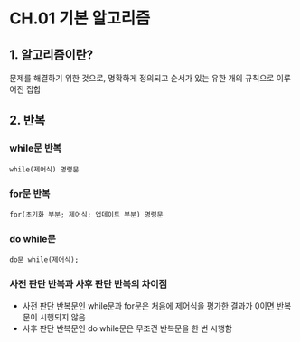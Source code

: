 # CH.01 기본 알고리즘

## 1. 알고리즘이란?

문제를 해결하기 위한 것으로, 명확하게 정의되고 순서가 있는 유한 개의 규칙으로 이루어진 집합

## 2. 반복

### while문 반복
```
while(제어식) 명령문
```
### for문 반복
```
for(초기화 부분; 제어식; 업데이트 부분) 명령문
```
### do while문
```
do문 while(제어식);
```
### 사전 판단 반복과 사후 판단 반복의 차이점
- 사전 판단 반복문인 while문과 for문은 처음에 제어식을 평가한 결과가 0이면 반복문이 시행되지 않음
- 사후 판단 반복문인 do while문은 무조건 반복문을 한 번 시행함
